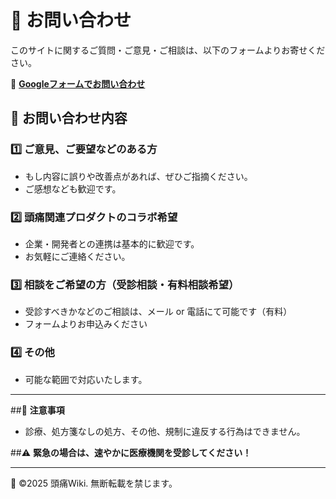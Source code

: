 # 📩 お問い合わせ

このサイトに関するご質問・ご意見・ご相談は、以下のフォームよりお寄せください。

🔗 **[Googleフォームでお問い合わせ](https://forms.gle/XXXXX)**

## 🔹 お問い合わせ内容

### 1️⃣ ご意見、ご要望などのある方　 
- もし内容に誤りや改善点があれば、ぜひご指摘ください。
- ご感想なども歓迎です。

### 2️⃣ 頭痛関連プロダクトのコラボ希望
- 企業・開発者との連携は基本的に歓迎です。
- お気軽にご連絡ください。

### 3️⃣ 相談をご希望の方（受診相談・有料相談希望）
- 受診すべきかなどのご相談は、メール or 電話にて可能です（有料）
- フォームよりお申込みください

### 4️⃣ その他
- 可能な範囲で対応いたします。

---

##📌 **注意事項**
- 診療、処方箋なしの処方、その他、規制に違反する行為はできません。

##⚠️ **緊急の場合は、速やかに医療機関を受診してください！**

---
📌 ©2025 頭痛Wiki. 無断転載を禁じます。
